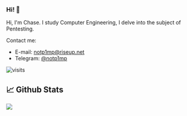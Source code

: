 ### Hi! 👋

Hi, I'm Chase. I study Computer Engineering, I delve into the subject of Pentesting.

Contact me: 
  - E-mail: notp1mp@riseup.net
  - Telegram: [@notp1mp](https://t.me/notp1mp)


![visits](https://komarev.com/ghpvc/?username=notp1mp)
## 📈 Github Stats
 <img src="https://github-readme-stats.vercel.app/api/top-langs/?username=notp1mp&layout=compact&text_color=FF9DD9&title_color=FF9DD9&bg_color=141321&count_private=true&include_all_commits=true&langs_count=10&hide_title=true" />
